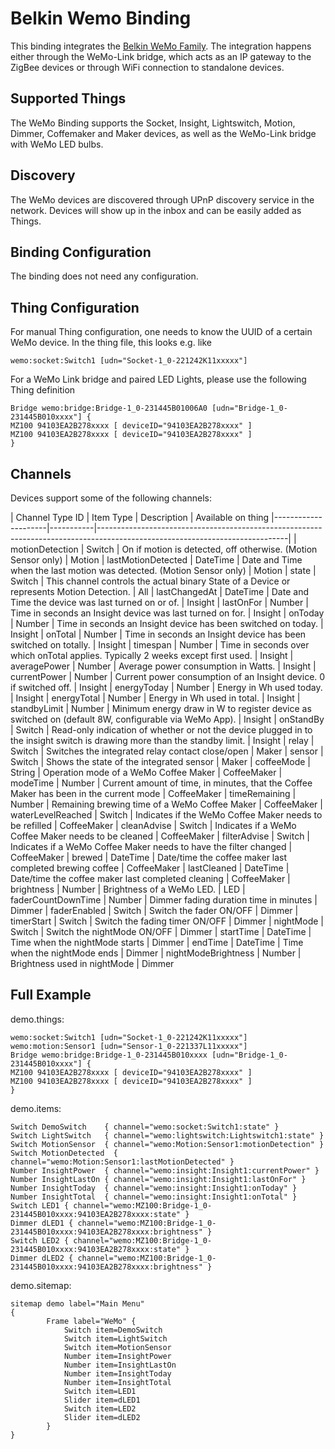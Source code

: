 # Belkin Wemo Binding

This binding integrates the [Belkin WeMo Family](https://www.belkin.com/us/Products/c/home-automation/).
The integration happens either through the WeMo-Link bridge, which acts as an IP gateway to the ZigBee devices or through WiFi connection to standalone devices.

## Supported Things

The WeMo Binding supports the Socket, Insight, Lightswitch, Motion, Dimmer, Coffemaker and Maker devices, as well as the WeMo-Link bridge with WeMo LED bulbs.

## Discovery

The WeMo devices are discovered through UPnP discovery service in the network. Devices will show up in the inbox and can be easily added as Things.

## Binding Configuration

The binding does not need any configuration.

## Thing Configuration

For manual Thing configuration, one needs to know the UUID of a certain WeMo device.
In the thing file, this looks e.g. like

```
wemo:socket:Switch1 [udn="Socket-1_0-221242K11xxxxx"]
```

For a WeMo Link bridge and paired LED Lights, please use the following Thing definition

```
Bridge wemo:bridge:Bridge-1_0-231445B01006A0 [udn="Bridge-1_0-231445B010xxxx"] {
MZ100 94103EA2B278xxxx [ deviceID="94103EA2B278xxxx" ]
MZ100 94103EA2B278xxxx [ deviceID="94103EA2B278xxxx" ]
}
```



## Channels

Devices support some of the following channels:

| Channel Type ID     | Item Type | Description                                                                                                                 | Available on thing
|---------------------|-----------|-----------------------------------------------------------------------------------------------------------------------------|
| motionDetection     | Switch    | On if motion is detected, off otherwise. (Motion Sensor only)                                                               | Motion
| lastMotionDetected  | DateTime  | Date and Time when the last motion was detected. (Motion Sensor only)                                                       | Motion
| state               | Switch    | This channel controls the actual binary State of a Device or represents Motion Detection.                                   | All
| lastChangedAt       | DateTime  | Date and Time the device was last turned on or of.                                                                          | Insight
| lastOnFor           | Number    | Time in seconds an Insight device was last turned on for.                                                                   | Insight
| onToday             | Number    | Time in seconds an Insight device has been switched on today.                                                               | Insight
| onTotal             | Number    | Time in seconds an Insight device has been switched on totally.                                                             | Insight
| timespan            | Number    | Time in seconds over which onTotal applies. Typically 2 weeks except first used.                                            | Insight
| averagePower        | Number    | Average power consumption in Watts.                                                                                         | Insight
| currentPower        | Number    | Current power consumption of an Insight device. 0 if switched off.                                                          | Insight
| energyToday         | Number    | Energy in Wh used today.                                                                                                    | Insight
| energyTotal         | Number    | Energy in Wh used in total.                                                                                                 | Insight
| standbyLimit        | Number    | Minimum energy draw in W to register device as switched on (default 8W, configurable via WeMo App).                         | Insight
| onStandBy           | Switch    | Read-only indication of whether  or not the device plugged in to the insight switch is drawing more than the standby limit. | Insight
| relay               | Switch    | Switches the integrated relay contact close/open                                                                            | Maker
| sensor              | Switch    | Shows the state of the integrated sensor                                                                                    | Maker
| coffeeMode          | String    | Operation mode of a WeMo Coffee Maker                                                                                       | CoffeeMaker
| modeTime            | Number    | Current amount of time, in minutes, that the Coffee Maker has been in the current mode                                      | CoffeeMaker
| timeRemaining       | Number    | Remaining brewing time of a WeMo Coffee Maker                                                                               | CoffeeMaker
| waterLevelReached   | Switch    | Indicates if the WeMo Coffee Maker needs to be refilled                                                                     | CoffeeMaker
| cleanAdvise         | Switch    | Indicates if a WeMo Coffee Maker needs to be cleaned                                                                        | CoffeeMaker
| filterAdvise        | Switch    | Indicates if a WeMo Coffee Maker needs to have the filter changed                                                           | CoffeeMaker
| brewed              | DateTime  | Date/time the coffee maker last completed brewing coffee                                                                    | CoffeeMaker
| lastCleaned         | DateTime  | Date/time the coffee maker last completed cleaning                                                                          | CoffeeMaker
| brightness          | Number    | Brightness of a WeMo LED.                                                                                                   | LED
| faderCountDownTime  | Number    | Dimmer fading duration time in minutes                                                                                      | Dimmer
| faderEnabled        | Switch    | Switch the fader ON/OFF                                                                                                     | Dimmer
| timerStart          | Switch    | Switch the fading timer ON/OFF                                                                                              | Dimmer
| nightMode           | Switch    | Switch the nightMode ON/OFF                                                                                                 | Dimmer
| startTime           | DateTime  | Time when the nightMode starts                                                                                              | Dimmer
| endTime             | DateTime  | Time when the nightMode ends                                                                                                | Dimmer
| nightModeBrightness | Number    | Brightness used in nightMode                                                                                                | Dimmer


## Full Example

demo.things:

```
wemo:socket:Switch1 [udn="Socket-1_0-221242K11xxxxx"]
wemo:motion:Sensor1 [udn="Sensor-1_0-221337L11xxxxx"]
Bridge wemo:bridge:Bridge-1_0-231445B010xxxx [udn="Bridge-1_0-231445B010xxxx"] {
MZ100 94103EA2B278xxxx [ deviceID="94103EA2B278xxxx" ]
MZ100 94103EA2B278xxxx [ deviceID="94103EA2B278xxxx" ]
}
```

demo.items:

```
Switch DemoSwitch    { channel="wemo:socket:Switch1:state" }
Switch LightSwitch   { channel="wemo:lightswitch:Lightswitch1:state" }
Switch MotionSensor  { channel="wemo:Motion:Sensor1:motionDetection" }
Switch MotionDetected  { channel="wemo:Motion:Sensor1:lastMotionDetected" }
Number InsightPower  { channel="wemo:insight:Insight1:currentPower" }
Number InsightLastOn { channel="wemo:insight:Insight1:lastOnFor" }
Number InsightToday  { channel="wemo:insight:Insight1:onToday" }
Number InsightTotal  { channel="wemo:insight:Insight1:onTotal" }
Switch LED1 { channel="wemo:MZ100:Bridge-1_0-231445B010xxxx:94103EA2B278xxxx:state" }
Dimmer dLED1 { channel="wemo:MZ100:Bridge-1_0-231445B010xxxx:94103EA2B278xxxx:brightness" }
Switch LED2 { channel="wemo:MZ100:Bridge-1_0-231445B010xxxx:94103EA2B278xxxx:state" }
Dimmer dLED2 { channel="wemo:MZ100:Bridge-1_0-231445B010xxxx:94103EA2B278xxxx:brightness" }
```

demo.sitemap:

```
sitemap demo label="Main Menu"
{
		Frame label="WeMo" {
			Switch item=DemoSwitch
			Switch item=LightSwitch
			Switch item=MotionSensor
			Number item=InsightPower
			Number item=InsightLastOn
			Number item=InsightToday
			Number item=InsightTotal
			Switch item=LED1
			Slider item=dLED1
			Switch item=LED2
			Slider item=dLED2
		}
}
```
